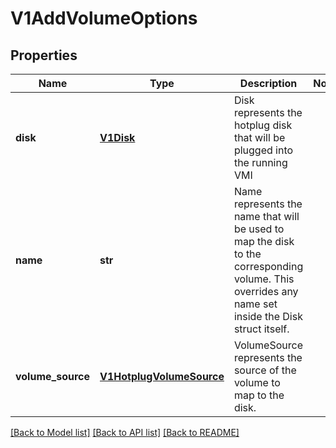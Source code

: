 # V1AddVolumeOptions

## Properties
Name | Type | Description | Notes
------------ | ------------- | ------------- | -------------
**disk** | [**V1Disk**](V1Disk.md) | Disk represents the hotplug disk that will be plugged into the running VMI | 
**name** | **str** | Name represents the name that will be used to map the disk to the corresponding volume. This overrides any name set inside the Disk struct itself. | 
**volume_source** | [**V1HotplugVolumeSource**](V1HotplugVolumeSource.md) | VolumeSource represents the source of the volume to map to the disk. | 

[[Back to Model list]](../README.md#documentation-for-models) [[Back to API list]](../README.md#documentation-for-api-endpoints) [[Back to README]](../README.md)


